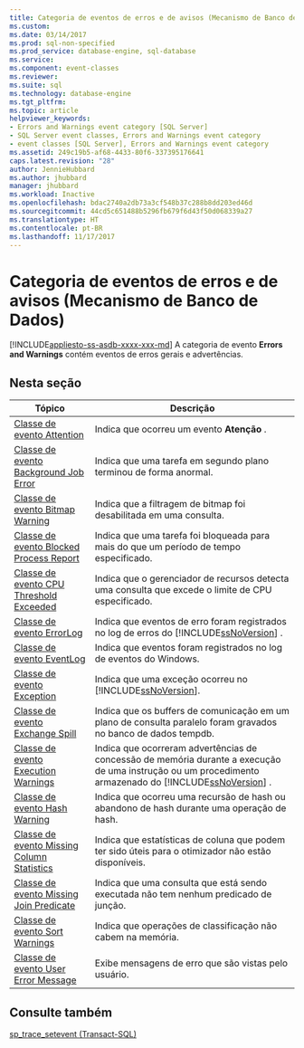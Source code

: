 ```yaml
---
title: Categoria de eventos de erros e de avisos (Mecanismo de Banco de Dados) | Microsoft Docs
ms.custom: 
ms.date: 03/14/2017
ms.prod: sql-non-specified
ms.prod_service: database-engine, sql-database
ms.service: 
ms.component: event-classes
ms.reviewer: 
ms.suite: sql
ms.technology: database-engine
ms.tgt_pltfrm: 
ms.topic: article
helpviewer_keywords:
- Errors and Warnings event category [SQL Server]
- SQL Server event classes, Errors and Warnings event category
- event classes [SQL Server], Errors and Warnings event category
ms.assetid: 249c19b5-af68-4433-80f6-337395176641
caps.latest.revision: "28"
author: JennieHubbard
ms.author: jhubbard
manager: jhubbard
ms.workload: Inactive
ms.openlocfilehash: bdac2740a2db73a3cf548b37c288b8dd203ed46d
ms.sourcegitcommit: 44cd5c651488b5296fb679f6d43f50d068339a27
ms.translationtype: HT
ms.contentlocale: pt-BR
ms.lasthandoff: 11/17/2017
---
```

# <a name="errors-and-warnings-event-category-database-engine"></a>Categoria de eventos de erros e de avisos (Mecanismo de Banco de Dados)
[!INCLUDE[appliesto-ss-asdb-xxxx-xxx-md](../../includes/appliesto-ss-asdb-xxxx-xxx-md.md)] A categoria de evento **Errors and Warnings** contém eventos de erros gerais e advertências.  
  
## <a name="in-this-section"></a>Nesta seção  
  
|Tópico|Descrição|  
|-----------|-----------------|  
|[Classe de evento Attention](../../relational-databases/event-classes/attention-event-class.md)|Indica que ocorreu um evento **Atenção** .|  
|[Classe de evento Background Job Error](../../relational-databases/event-classes/background-job-error-event-class.md)|Indica que uma tarefa em segundo plano terminou de forma anormal.|  
|[Classe de evento Bitmap Warning](../../relational-databases/event-classes/bitmap-warning-event-class.md)|Indica que a filtragem de bitmap foi desabilitada em uma consulta.|  
|[Classe de evento Blocked Process Report](../../relational-databases/event-classes/blocked-process-report-event-class.md)|Indica que uma tarefa foi bloqueada para mais do que um período de tempo especificado.|  
|[Classe de evento CPU Threshold Exceeded](../../relational-databases/event-classes/cpu-threshold-exceeded-event-class.md)|Indica que o gerenciador de recursos detecta uma consulta que excede o limite de CPU especificado.|  
|[Classe de evento ErrorLog](../../relational-databases/event-classes/errorlog-event-class.md)|Indica que eventos de erro foram registrados no log de erros do [!INCLUDE[ssNoVersion](../../includes/ssnoversion-md.md)] .|  
|[Classe de evento EventLog](../../relational-databases/event-classes/eventlog-event-class.md)|Indica que eventos foram registrados no log de eventos do Windows.|  
|[Classe de evento Exception](../../relational-databases/event-classes/exception-event-class.md)|Indica que uma exceção ocorreu no [!INCLUDE[ssNoVersion](../../includes/ssnoversion-md.md)].|  
|[Classe de evento Exchange Spill](../../relational-databases/event-classes/exchange-spill-event-class.md)|Indica que os buffers de comunicação em um plano de consulta paralelo foram gravados no banco de dados tempdb.|  
|[Classe de evento Execution Warnings](../../relational-databases/event-classes/execution-warnings-event-class.md)|Indica que ocorreram advertências de concessão de memória durante a execução de uma instrução ou um procedimento armazenado do [!INCLUDE[ssNoVersion](../../includes/ssnoversion-md.md)] .|  
|[Classe de evento Hash Warning](../../relational-databases/event-classes/hash-warning-event-class.md)|Indica que ocorreu uma recursão de hash ou abandono de hash durante uma operação de hash.|  
|[Classe de evento Missing Column Statistics](../../relational-databases/event-classes/missing-column-statistics-event-class.md)|Indica que estatísticas de coluna que podem ter sido úteis para o otimizador não estão disponíveis.|  
|[Classe de evento Missing Join Predicate](../../relational-databases/event-classes/missing-join-predicate-event-class.md)|Indica que uma consulta que está sendo executada não tem nenhum predicado de junção.|  
|[Classe de evento Sort Warnings](../../relational-databases/event-classes/sort-warnings-event-class.md)|Indica que operações de classificação não cabem na memória.|  
|[Classe de evento User Error Message](../../relational-databases/event-classes/user-error-message-event-class.md)|Exibe mensagens de erro que são vistas pelo usuário.|  
  
## <a name="see-also"></a>Consulte também  
 [sp_trace_setevent &#40;Transact-SQL&#41;](../../relational-databases/system-stored-procedures/sp-trace-setevent-transact-sql.md)  
  
  

